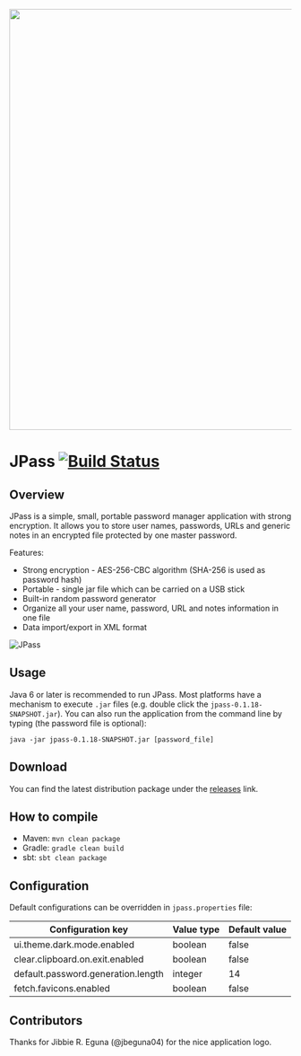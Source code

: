 <p align="center">
 <img src="https://raw.githubusercontent.com/gaborbata/jpass/master/LogoDesign/bannerReadMe.png" width=750 align="center">
</p>

JPass [![Build Status](https://travis-ci.org/gaborbata/jpass.svg?branch=master)](https://travis-ci.org/gaborbata/jpass)
=====

Overview
--------
JPass is a simple, small, portable password manager application with strong encryption. It allows you to store user names, passwords, URLs and generic notes in an encrypted file protected by one master password.

Features:

* Strong encryption - AES-256-CBC algorithm (SHA-256 is used as password hash)
* Portable - single jar file which can be carried on a USB stick
* Built-in random password generator
* Organize all your user name, password, URL and notes information in one file
* Data import/export in XML format

![JPass](https://raw.githubusercontent.com/gaborbata/jpass/master/resources/jpass-capture.gif)

Usage
-----
Java 6 or later is recommended to run JPass. Most platforms have a mechanism to execute `.jar` files (e.g. double click the `jpass-0.1.18-SNAPSHOT.jar`).
You can also run the application from the command line by typing (the password file is optional):

    java -jar jpass-0.1.18-SNAPSHOT.jar [password_file]

Download
--------
You can find the latest distribution package under the [releases](https://github.com/gaborbata/jpass/releases) link.

How to compile
--------------
* Maven: `mvn clean package`
* Gradle: `gradle clean build`
* sbt: `sbt clean package`

Configuration
-------------
Default configurations can be overridden in `jpass.properties` file:

| Configuration key                  | Value type | Default value |
| ---------------------------------- | ---------- | ------------- |
| ui.theme.dark.mode.enabled         | boolean    | false         |
| clear.clipboard.on.exit.enabled    | boolean    | false         |
| default.password.generation.length | integer    | 14            |
| fetch.favicons.enabled             | boolean    | false         |

Contributors
------------
Thanks for Jibbie R. Eguna (@jbeguna04) for the nice application logo.
